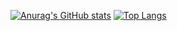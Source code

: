 [![Anurag's GitHub stats](https://github-readme-stats.vercel.app/api?username=juanncarloss)](https://github.com/anuraghazra/github-readme-stats)
[![Top Langs](https://github-readme-stats.vercel.app/api/top-langs/?username=juanncarloss&layout=compact)](https://github.com/juanncarloss/github-readme-stats)
